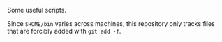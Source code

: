 Some useful scripts.

Since `$HOME/bin` varies across machines, this repository only tracks files that are forcibly added with `git add -f`.

